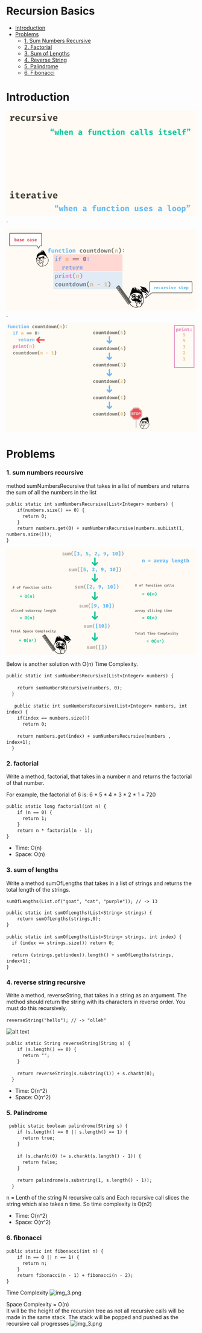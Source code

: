 # Recursion Basics

- [Introduction](#introduction)
- [Problems](#problems)
    - [1. Sum Numbers Recursive](#1-sum-numbers-recursive)
    - [2. Factorial](#2-factorial)
    - [3. Sum of Lengths](#3-sum-of-lengths)
    - [4. Reverse String](#4-reverse-string-recursive)
    - [5. Palindrome](#5-palindrome)
    - [6. Fibonacci](#6-fibonacci)

# Introduction
![img_1.png](images/Recursive1.png).  
   
![img.png](images/Recursice2.png).  

![image-11.png](image-11.png)

# Problems
### 1. sum numbers recursive
method sumNumbersRecursive that takes in a list of numbers and returns the sum of all the numbers in the list

```
public static int sumNumbersRecursive(List<Integer> numbers) {
    if(numbers.size() == 0) {
      return 0;
    }
    return numbers.get(0) + sumNumbersRecursive(numbers.subList(1, numbers.size()));
}
```

![img_2.png](images/RecursiveTime&SpaceComplexity.png)

Below is another solution with O(n) Time Complexity.
```
public static int sumNumbersRecursive(List<Integer> numbers) {
    
    return sumNumbersRecursive(numbers, 0);
  }

   public static int sumNumbersRecursive(List<Integer> numbers, int index) {
    if(index == numbers.size())
      return 0;
     
    return numbers.get(index) + sumNumbersRecursive(numbers , index+1);
  }
```

### 2. factorial
Write a method, factorial, that takes in a number n and returns the factorial of that number.

For example, the factorial of 6 is:
6 * 5 * 4 * 3 * 2 * 1 = 720

```
public static long factorial(int n) {
    if (n == 0) {
      return 1;
    }
    return n * factorial(n - 1);
}
```

- Time: O(n)
- Space: O(n)


### 3. sum of lengths
Write a method sumOfLengths that takes in a list of strings and returns the total length of the strings.
```
sumOfLengths(List.of("goat", "cat", "purple")); // -> 13
```
```
public static int sumOfLengths(List<String> strings) {
    return sumOfLengths(strings,0);
}

public static int sumOfLengths(List<String> strings, int index) {
  if (index == strings.size()) return 0;
    
  return (strings.get(index)).length() + sumOfLengths(strings, index+1);
}
```

### 4. reverse string recursive

Write a method, reverseString, that takes in a string as an argument. The method should return the string with its characters in reverse order. You must do this recursively.

```reverseString("hello"); // -> "olleh"```

![alt text](image-12.png)

```
public static String reverseString(String s) {
    if (s.length() == 0) {
      return "";
    }

    return reverseString(s.substring(1)) + s.charAt(0);
  }
```
- Time: O(n^2)
- Space: O(n^2)


### 5. Palindrome

```
 public static boolean palindrome(String s) {
    if (s.length() == 0 || s.length() == 1) {
      return true;
    }

    if (s.charAt(0) != s.charAt(s.length() - 1)) {
      return false;
    }

    return palindrome(s.substring(1, s.length() - 1));
  }
```
n = Lenth of the string
N recursive calls and Each recursive call slices the string which also takes n time. So time complexity is O(n2)

- Time: O(n^2)
- Space: O(n^2)

### 6. fibonacci

```
public static int fibonacci(int n) {
    if (n == 0 || n == 1) {
      return n;
    }
    return fibonacci(n - 1) + fibonacci(n - 2);
}
```

Time Complexity
![img_3.png](images/FiboTimeComplexity.png)

Space Complexity = O(n)  
It will be the height of the recursion tree as not all recursive calls will be made in the same stack. The stack will be popped and pushed as the recursive call progresses
![img_3.png](images/FiboSpaceComplexity.png)
